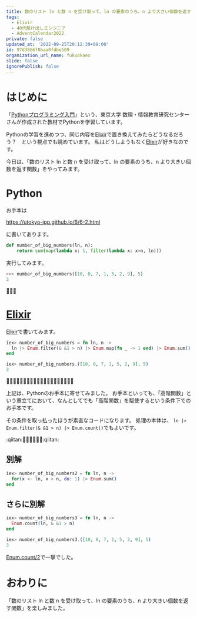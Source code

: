 ```yaml
---
title: 数のリスト ln と数 n を受け取って、ln の要素のうち、n より大きい個数を返す関数
tags:
  - Elixir
  - 40代駆け出しエンジニア
  - AdventCalendar2022
private: false
updated_at: '2022-09-25T20:12:39+09:00'
id: 97d3866f8baa0fdbe509
organization_url_name: fukuokaex
slide: false
ignorePublish: false
---
```

# はじめに

「[Pythonプログラミング入門](https://utokyo-ipp.github.io/index.html)」という、東京大学 数理・情報教育研究センターさんが作成された教材でPythonを学習しています。

Pythonの学習を進めつつ、同じ内容を[Elixir](https://elixir-lang.org/)で置き換えてみたらどうなるだろう？　という視点でも眺めています。
私はどうしようもなく[Elixir](https://elixir-lang.org/)が好きなのです。

今日は、「数のリスト ln と数 n を受け取って、ln の要素のうち、n より大きい個数を返す関数」をやってみます。

# Python

お手本は

https://utokyo-ipp.github.io/6/6-2.html

に書いてあります。

```python
def number_of_big_numbers(ln, n):
    return sum(map(lambda x: 1, filter(lambda x: x>n, ln)))
```

実行してみます。

```python
>>> number_of_big_numbers([10, 0, 7, 1, 5, 2, 9], 5)
3
```

:tada::tada::tada: 

# [Elixir](https://elixir-lang.org/)

[Elixir](https://elixir-lang.org/)で書いてみます。

```elixir
iex> number_of_big_numbers = fn ln, n -> 
  ln |> Enum.filter(& &1 > n) |> Enum.map(fn _ -> 1 end) |> Enum.sum()
end

iex> number_of_big_numbers.([10, 0, 7, 1, 5, 2, 9], 5)
3
```

:rocket::rocket::rocket::rocket::rocket::rocket::rocket::rocket::rocket::rocket::rocket::rocket::rocket::rocket::rocket::rocket::rocket::rocket::rocket::rocket: 

上記は、Pythonのお手本に寄せてみました。
お手本といっても、「高階関数」という章立てにおいて、なんとしてでも「高階関数」を駆使するという条件下でのお手本です。

その条件を取っ払ったほうが素直なコードになります。
処理の本体は、
`ln |> Enum.filter(& &1 > n) |> Enum.count()`でもよいです。


:qiitan::rocket::rice::rocket::rice::rocket::rice::qiitan:

## 別解

```elixir
iex> number_of_big_numbers2 = fn ln, n -> 
  for(x <- ln, x > n, do: 1) |> Enum.sum()
end
```

## さらに別解

```elixir
iex> number_of_big_numbers3 = fn ln, n -> 
  Enum.count(ln, & &1 > n)
end

iex> number_of_big_numbers3.([10, 0, 7, 1, 5, 2, 9], 5)
3
```

[Enum.count/2](https://hexdocs.pm/elixir/Enum.html#count/2)で一撃でした。


# おわりに

「数のリスト ln と数 n を受け取って、ln の要素のうち、n より大きい個数を返す関数」を楽しみました。
